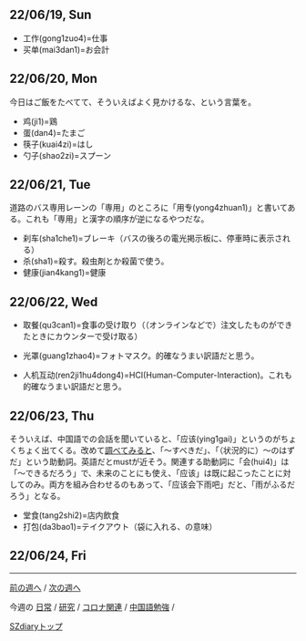 ## 22/06/19, Sun

- 工作(gong1zuo4)=仕事
- 买单(mai3dan1)=お会計


## 22/06/20, Mon

今日はご飯をたべてて、そういえばよく見かけるな、という言葉を。

- 鸡(ji1)=鶏
- 蛋(dan4)=たまご
- 筷子(kuai4zi)=はし
- 勺子(shao2zi)=スプーン


## 22/06/21, Tue

道路のバス専用レーンの「専用」のところに「用专(yong4zhuan1)」と書いてある。これも「専用」と漢字の順序が逆になるやつだな。

- 刹车(sha1che1)=ブレーキ（バスの後ろの電光掲示板に、停車時に表示される）
- 杀(sha1)=殺す。殺虫剤とか殺菌で使う。
- 健康(jian4kang1)=健康


## 22/06/22, Wed

- 取餐(qu3can1)=食事の受け取り（（オンラインなどで）注文したものができたときにカウンターで受け取る）

- 光罩(guang1zhao4)=フォトマスク。的確なうまい訳語だと思う。
- 人机互动(ren2ji1hu4dong4)=HCI(Human-Computer-Interaction)。これも的確なうまい訳語だと思う。


## 22/06/23, Thu

そういえば、中国語での会話を聞いていると、「应该(ying1gai)」というのがちょくちょく出てくる。改めて[調べてみると](https://real-chinese.com/yinggai/)、「〜すべきだ」、「（状況的に）〜のはずだ」という助動詞。英語だとmustが近そう。関連する助動詞に「会(hui4)」は「〜できるだろう」で、未来のことにも使え、「应该」は既に起こったことに対してのみ。両方を組み合わせるのもあって、「应该会下雨吧」だと、「雨がふるだろう」となる。

- 堂食(tang2shi2)=店内飲食
- 打包(da3bao1)=テイクアウト（袋に入れる、の意味）


## 22/06/24, Fri


***


[前の週へ](2206-2.md) /
[次の週へ](2206-4.md)

今週の
[日常](../diary/2206-3.md) /
[研究](../research/2206-3.md) /
[コロナ関連](../covid19/2206-3.md) / 
[中国語勉強](../chinese/2206-4.md) / 

[SZdiaryトップ](../../README.md)
